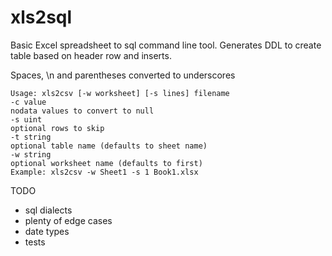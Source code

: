 # xls2sql

Basic Excel spreadsheet to sql command line tool.  Generates DDL to create table based on header row and inserts.  

Spaces, \n and parentheses converted to underscores

```
Usage: xls2csv [-w worksheet] [-s lines] filename
-c value
nodata values to convert to null
-s uint
optional rows to skip
-t string
optional table name (defaults to sheet name)
-w string
optional worksheet name (defaults to first)
Example: xls2csv -w Sheet1 -s 1 Book1.xlsx
```

TODO
- sql dialects
- plenty of edge cases
- date types
- tests